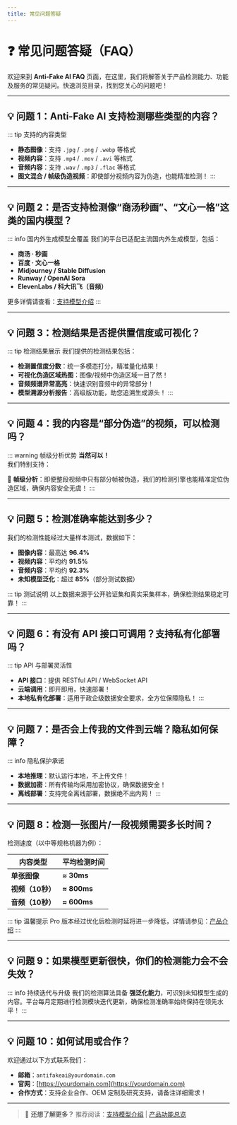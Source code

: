 ```yaml
---
title: 常见问题答疑
---
```


# ❓ 常见问题答疑（FAQ）

欢迎来到 **Anti-Fake AI FAQ** 页面，在这里，我们将解答关于产品检测能力、功能及服务的常见疑问。快速浏览目录，找到您关心的问题吧！

---

## 💡 问题 1：Anti-Fake AI 支持检测哪些类型的内容？

::: tip 支持的内容类型
- **静态图像**：支持 `.jpg` / `.png` / `.webp` 等格式
- **视频内容**：支持 `.mp4` / `.mov` / `.avi` 等格式
- **音频内容**：支持 `.wav` / `.mp3` / `.flac` 等格式
- **图文混合 / 帧级伪造视频**：即使部分视频内容为伪造，也能精准检测！
:::

---

## 💡 问题 2：是否支持检测像“商汤秒画”、“文心一格”这类的国内模型？

::: info 国内外生成模型全覆盖
我们的平台已适配主流国内外生成模型，包括：
- **商汤 · 秒画**
- **百度 · 文心一格**
- **Midjourney / Stable Diffusion**
- **Runway / OpenAI Sora**
- **ElevenLabs / 科大讯飞（音频）**

更多详情请查看：[支持模型介绍](../support/overview.md)
:::

---

## 💡 问题 3：检测结果是否提供置信度或可视化？

::: tip 检测结果展示
我们提供的检测结果包括：
- **检测置信度分数**：统一多模态打分，精准量化结果！
- **可视化伪造区域热图**：图像/视频中伪造区域一目了然！
- **音频频谱异常高亮**：快速识别音频中的异常部分！
- **模型溯源分析报告**：高级版功能，助您追溯生成源头！
:::

---

## 💡 问题 4：我的内容是“部分伪造”的视频，可以检测吗？

::: warning 帧级分析优势
**当然可以！**  
我们特别支持：
  
🎥 **帧级分析**：即便整段视频中只有部分帧被伪造，我们的检测引擎也能精准定位伪造区域，确保内容安全无虞！
:::

---

## 💡 问题 5：检测准确率能达到多少？

我们的检测性能经过大量样本测试，数据如下：
- **图像内容**：最高达 **96.4%**
- **视频内容**：平均约 **91.5%**
- **音频内容**：平均约 **92.3%**
- **未知模型泛化**：超过 **85%**（部分测试数据）

::: tip 测试说明
以上数据来源于公开验证集和真实采集样本，确保检测结果稳定可靠！
:::

---

## 💡 问题 6：有没有 API 接口可调用？支持私有化部署吗？

::: tip API 与部署灵活性
- **API 接口**：提供 RESTful API / WebSocket API
- **云端调用**：即开即用，快速部署！
- **本地私有化部署**：适用于政企级数据安全要求，全方位保障隐私！
:::

---

## 💡 问题 7：是否会上传我的文件到云端？隐私如何保障？

::: info 隐私保护承诺
- **本地推理**：默认运行本地，不上传文件！
- **数据加密**：所有传输均采用加密协议，确保数据安全！
- **离线部署**：支持完全离线部署，数据绝不出内网！
:::

---

## 💡 问题 8：检测一张图片/一段视频需要多长时间？

检测速度（以中等规格机器为例）：

| **内容类型** | **平均检测时间** |
| ------------ | ---------------- |
| **单张图像** | **≈ 30ms**       |
| **视频（10秒）** | **≈ 800ms**    |
| **音频（10秒）** | **≈ 600ms**    |

::: tip 温馨提示
Pro 版本经过优化后检测时延将进一步降低，详情请参见：[产品介绍](../index.md)
:::

---

## 💡 问题 9：如果模型更新很快，你们的检测能力会不会失效？

::: info 持续迭代与升级
我们的检测算法具备 **强泛化能力**，可识别未知模型生成的内容。平台每月定期进行检测模块迭代更新，确保检测准确率始终保持在领先水平！
:::

---

## 💡 问题 10：如何试用或合作？

欢迎通过以下方式联系我们：
- **邮箱**：`antifakeai@yourdomain.com`
- **官网**：[https://yourdomain.com](https://yourdomain.com)
- **合作方式**：支持企业合作、OEM 定制及研究支持，请备注详细需求！

---

> 📘 **还想了解更多？** 推荐阅读：[支持模型介绍](../support/overview.md) | [产品功能总览](../quick_start/brief.md)
